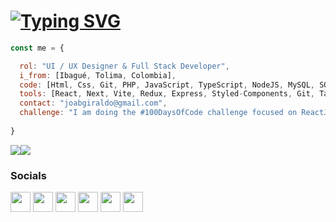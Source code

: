 [![Typing SVG](https://readme-typing-svg.herokuapp.com?font=Poppins&size=30&duration=4000&color=FFF&background=7047FF00&center=true&vCenter=true&width=500&lines=%F0%9F%91%8B+Hello+my+name+is+Joab+Giraldo+++;And+I+am+a+UI+/+UX+Designer+&+FullStack+Developer!;+)](https://git.io/typing-svg)
=============================

```javascript
const me = {

  rol: "UI / UX Designer & Full Stack Developer",
  i_from: [Ibagué, Tolima, Colombia],
  code: [Html, Css, Git, PHP, JavaScript, TypeScript, NodeJS, MySQL, SQL, MongoDB,  ReactJS, Bootstrap],
  tools: [React, Next, Vite, Redux, Express, Styled-Components, Git, TailwindCSS],
  contact: "joabgiraldo@gmail.com",
  challenge: "I am doing the #100DaysOfCode challenge focused on ReactJS and NodeJS"
  
}
```

<a href="https://www.twitter.com/Dev_Juniorr" target="_blank" rel="noreferrer"><img
src="https://img.shields.io/twitter/follow/Dev_Juniorr?logo=twitter&style=for-the-badge&color=facc15&labelColor=181824"
/></a><a href="https://www.github.com/Dev-Juniorr" target="_blank" rel="noreferrer"><img
src="https://img.shields.io/github/followers/Dev-Juniorr?logo=github&style=for-the-badge&color=facc15&labelColor=181824" /></a>

### Socials

<p align="left"> <a href="https://www.dev.to/dev_juniorr" target="_blank" rel="noreferrer"><img src="https://raw.githubusercontent.com/danielcranney/readme-generator/main/public/icons/socials/devdotto.svg" width="32" height="32" /></a> <a href="https://www.dribbble.com/Dev_Juniorr" target="_blank" rel="noreferrer"><img src="https://raw.githubusercontent.com/danielcranney/readme-generator/main/public/icons/socials/dribbble.svg" width="32" height="32" /></a> <a href="https://www.github.com/Dev-Juniorr" target="_blank" rel="noreferrer"><img src="https://raw.githubusercontent.com/danielcranney/readme-generator/main/public/icons/socials/github.svg" width="32" height="32" /></a> <a href="http://www.instagram.com/sebass_dev_20/" target="_blank" rel="noreferrer"><img src="https://raw.githubusercontent.com/danielcranney/readme-generator/main/public/icons/socials/instagram.svg" width="32" height="32" /></a> <a href="https://www.linkedin.com/in/sebastián-giraldo-124292227/" target="_blank" rel="noreferrer"><img src="https://raw.githubusercontent.com/danielcranney/readme-generator/main/public/icons/socials/linkedin.svg" width="32" height="32" /></a> <a href="https://www.twitter.com/Dev_Juniorr" target="_blank" rel="noreferrer"><img src="https://raw.githubusercontent.com/danielcranney/readme-generator/main/public/icons/socials/twitter.svg" width="32" height="32" /></a></p>
